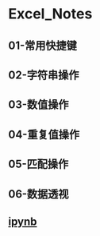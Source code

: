 # Excel_Notes
## 01-常用快捷键

## 02-字符串操作

## 03-数值操作

## 04-重复值操作

## 05-匹配操作

## 06-数据透视

## [ipynb](LogisticRegression.ipynb)







